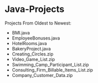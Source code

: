 # Java-Projects

Projects From Oldest to Newest:
- BMI.java
- EmployeeBonuses.java
- HotelRooms.java
- BakeryProject.java
- Creating_Circles.zip
- Video_Game_List.zip
- Swimming_Camp_Participant_List.zip
- Consulting_Firm_Billable_Items_List.zip
- Company_Customer_Data.zip
